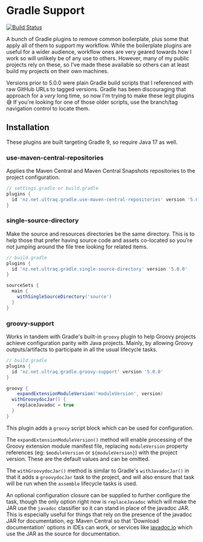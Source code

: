 
Gradle Support
==============

[![Build Status](https://github.com/ultraq/gradle-support/actions/workflows/build.yml/badge.svg)](https://github.com/ultraq/gradle-support/actions)

A bunch of Gradle plugins to remove common boilerplate, plus some that apply all
of them to support my workflow.  While the boilerplate plugins are useful for a
wider audience, workflow ones are very geared towards how I work so will
unlikely be of any use to others.  However, many of my public projects rely on
these, so I've made these available so others can at least build my projects on
their own machines.

Versions prior to 5.0.0 were plain Gradle build scripts that I referenced with
raw GitHub URLs to tagged versions.  Gradle has been discouraging that approach
for a *very* long time, so now I'm trying to make these legit plugins 😅  If
you're looking for one of those older scripts, use the branch/tag navigation
control to locate them.


Installation
------------

These plugins are built targeting Gradle 9, so require Java 17 as well.

### use-maven-central-repositories

Applies the Maven Central and Maven Central Snapshots repositories to the
project configuration.

```groovy
// settings.gradle or build.gradle
plugins {
  id 'nz.net.ultraq.gradle.use-maven-central-repositories' version '5.0.0'
}
```

### single-source-directory

Make the source and resources directories be the same directory.  This is to
help those that prefer having source code and assets co-located so you're not
jumping around the file tree looking for related items.

```groovy
// build.gradle
plugins {
  id 'nz.net.ultraq.gradle.single-source-directory' version '5.0.0'
}

sourceSets {
  main {
    withSingleSourceDirectory('source')
  }
}
```

### groovy-support

Works in tandem with Gradle's built-in `groovy` plugin to help Groovy projects
achieve configuration parity with Java projects.  Mainly, by allowing Groovy
outputs/artifacts to participate in all the usual lifecycle tasks.

```groovy
// build.gradle
plugins {
  id 'nz.net.ultraq.gradle.groovy-support' version '5.0.0'
}

groovy {
	expandExtensionModuleVersion('moduleVersion', version)
  withGroovydocJar() {
    replaceJavadoc = true
  }
}
```

This plugin adds a `groovy` script block which can be used for
configuration.

The `expandExtensionModuleVersion()` method will enable processing of the Groovy
extension module manifest file, replacing `moduleVersion` property references
(eg: `$moduleVersion` or `${moduleVersion}`) with the project version.  These
are the default values and can be omitted.

The `withGroovydocJar()` method is similar to Gradle's `withJavadocJar()` in
that it adds a `groovydocJar` task to the project, and will also ensure that
task will be run when the `assemble` lifecycle tasks is used.

An optional configuration closure can be supplied to further configure the task,
though the only option right now is `replaceJavadoc` which will make the JAR use
the `javadoc` classifier so it can stand in place of the javadoc JAR.  This is
especially useful for things that rely on the presence of the javadoc JAR for
documentation, eg: Maven Central so that 'Download documentation' options in
IDEs can work, or services like [javadoc.io](https://javadoc.io) which use the
JAR as the source for documentation.
